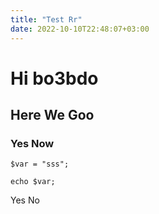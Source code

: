 ```yaml
---
title: "Test Rr"
date: 2022-10-10T22:48:07+03:00
---
```


# Hi bo3bdo

## Here We Goo

### Yes Now


```
$var = "sss";

echo $var;

```


Yes No